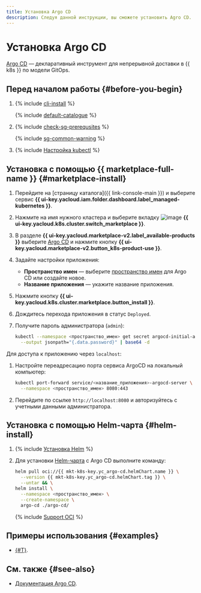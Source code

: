 ```yaml
---
title: Установка Argo CD
description: Следуя данной инструкции, вы сможете установить Agro CD.
---
```


# Установка Argo CD


[Argo CD](https://argo-cd.readthedocs.io) — декларативный инструмент для непрерывной доставки в {{ k8s }} по модели GitOps.

## Перед началом работы {#before-you-begin}

1. {% include [cli-install](../../../_includes/cli-install.md) %}

   {% include [default-catalogue](../../../_includes/default-catalogue.md) %}

1. {% include [check-sg-prerequsites](../../../_includes/managed-kubernetes/security-groups/check-sg-prerequsites-lvl3.md) %}

    {% include [sg-common-warning](../../../_includes/managed-kubernetes/security-groups/sg-common-warning.md) %}

1. {% include [Настройка kubectl](../../../_includes/managed-kubernetes/kubectl-install.md) %}

## Установка с помощью {{ marketplace-full-name }} {#marketplace-install}

1. Перейдите на [страницу каталога]({{ link-console-main }}) и выберите сервис **{{ ui-key.yacloud.iam.folder.dashboard.label_managed-kubernetes }}**.
1. Нажмите на имя нужного кластера и выберите вкладку ![image](../../../_assets/console-icons/shopping-cart.svg) **{{ ui-key.yacloud.k8s.cluster.switch_marketplace }}**.
1. В разделе **{{ ui-key.yacloud.marketplace-v2.label_available-products }}** выберите [Argo CD](/marketplace/products/yc/argo-cd) и нажмите кнопку **{{ ui-key.yacloud.marketplace-v2.button_k8s-product-use }}**.
1. Задайте настройки приложения:
   * **Пространство имен** — выберите [пространство имен](../../concepts/index.md#namespace) для Argo CD или создайте новое.
   * **Название приложения** — укажите название приложения.
1. Нажмите кнопку **{{ ui-key.yacloud.k8s.cluster.marketplace.button_install }}**.
1. Дождитесь перехода приложения в статус `Deployed`.
1. Получите пароль администратора (`admin`):

   ```bash
   kubectl --namespace <пространство_имен> get secret argocd-initial-admin-secret \
     --output jsonpath="{.data.password}" | base64 -d
   ```

Для доступа к приложению через `localhost`:
1. Настройте переадресацию порта сервиса ArgoCD на локальный компьютер:

   ```bash
   kubectl port-forward service/<название_приложения>-argocd-server \
     --namespace <пространство_имен> 8080:443
   ```

1. Перейдите по ссылке `http://localhost:8080` и авторизуйтесь с учетными данными администратора.

## Установка с помощью Helm-чарта {#helm-install}

1. {% include [Установка Helm](../../../_includes/managed-kubernetes/helm-install.md) %}
1. Для установки [Helm-чарта](https://helm.sh/docs/topics/charts/) с Argo CD выполните команду:

   ```bash
   helm pull oci://{{ mkt-k8s-key.yc_argo-cd.helmChart.name }} \
     --version {{ mkt-k8s-key.yc_argo-cd.helmChart.tag }} \
     --untar && \
   helm install \
     --namespace <пространство_имен> \
     --create-namespace \
     argo-cd ./argo-cd/
   ```

   {% include [Support OCI](../../../_includes/managed-kubernetes/note-helm-experimental-oci.md) %}

## Примеры использования {#examples}

* [{#T}](../../tutorials/marketplace/argo-cd.md).

## См. также {#see-also}

* [Документация Argo CD](https://argo-cd.readthedocs.io/en/stable/operator-manual/).
